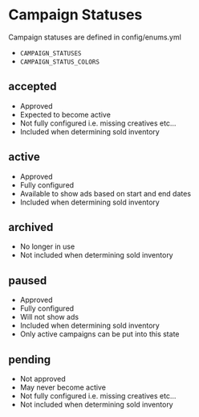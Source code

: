 # Campaign Statuses

Campaign statuses are defined in config/enums.yml

- `CAMPAIGN_STATUSES`
- `CAMPAIGN_STATUS_COLORS`

## accepted

  - Approved
  - Expected to become active
  - Not fully configured i.e. missing creatives etc...
  - Included when determining sold inventory

## active

  - Approved
  - Fully configured
  - Available to show ads based on start and end dates
  - Included when determining sold inventory

## archived

  - No longer in use
  - Not included when determining sold inventory

## paused

  - Approved
  - Fully configured
  - Will not show ads
  - Included when determining sold inventory
  - Only active campaigns can be put into this state

## pending

  - Not approved
  - May never become active
  - Not fully configured i.e. missing creatives etc...
  - Not included when determining sold inventory
